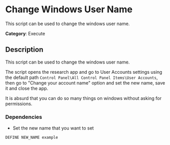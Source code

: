# Change Windows User Name

This script can be used to change the windows user name.

**Category**: Execute

## Description

This script can be used to change the windows user name.

The script opens the research app and go to User Accounts settings using the default path `Control Panel\All Control Panel Items\User Accounts`, then go to "Change your account name" option and set the new name, save it and close the app.

It is absurd that you can do so many things on windows without asking for permissions.

### Dependencies

* Set the new name that you want to set

```DuckyScript
DEFINE NEW_NAME example
```